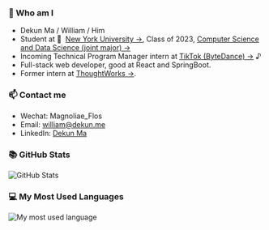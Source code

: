 ### 🙋‍ Who am I
+ Dekun Ma / William / Him
+ Student at 🏫 &nbsp;[New York University →](https://nyu.edu), Class of 2023, [Computer Science and Data Science (joint major) →](https://cs.nyu.edu/home/undergrad/major_programs.html)
+ Incoming Technical Program Manager intern at [TikTok (ByteDance) →](https://www.tiktok.com/about?lang=en) ♪
+ Full-stack web developer, good at React and SpringBoot.
+ Former intern at [ThoughtWorks →](https://www.thoughtworks.com/).

### 📫 Contact me
+ Wechat: Magnoliae_Flos
+ Email: william@dekun.me
+ LinkedIn: [Dekun Ma](https://www.linkedin.com/in/dekunma)

### 📚 GitHub Stats
![GitHub Stats](https://github-readme-stats.vercel.app/api?username=dekunma&show_icons=true&theme=dracula)

### 💻 My Most Used Languages
![My most used language](https://github-readme-stats.vercel.app/api/top-langs/?username=dekunma&layout=compact&theme=dracula)

